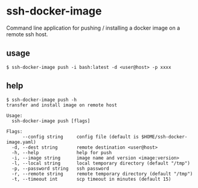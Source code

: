 # ssh-docker-image

Command line application for pushing / installing a docker image on a remote ssh host.

## usage

```console
$ ssh-docker-image push -i bash:latest -d <user@host> -p xxxx
```

## help

```console
$ ssh-docker-image push -h
transfer and install image on remote host

Usage:
  ssh-docker-image push [flags]

Flags:
      --config string     config file (default is $HOME/ssh-docker-image.yaml)
  -d, --dest string       remote destination <user@host>
  -h, --help              help for push
  -i, --image string      image name and version <image:version>
  -l, --local string      local temporary directory (default "/tmp")
  -p, --password string   ssh password
  -r, --remote string     remote temporary directory (default "/tmp")
  -t, --timeout int       scp timeout in minutes (default 15)
```